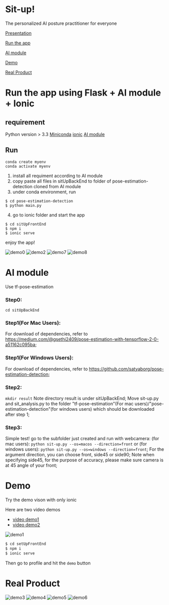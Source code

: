 # Sit-up!
The personalized AI posture practitioner for everyone

[Presentation](presentation/Sit-up_Presentation_V9.pdf)

[Run the app](#run-the-app-using-flask--ai-module--ionic)

[AI module](#ai-module)

[Demo](#demo) 


[Real Product](#real-product)


# Run the app using Flask + AI module + Ionic
## requirement 	
Python version > 3.3
[Miniconda](https://docs.conda.io/en/latest/miniconda.html)
 [ionic](https://ionicframework.com/docs/intro/cli)
[AI module](#ai-module)

## Run
```
conda create myenv
conda activate myenv
```
1. install all requiment according to AI module
2. copy paste all files in sitUpBackEnd to folder of pose-estimation-detection cloned from AI module
3. under conda environment, run 
```
$ cd pose-estimation-detection
$ python main.py
```
4. go to ionic folder and start the app
```
$ cd sitUpFrontEnd
$ npm i
$ ionic serve
```
enjoy the app!

![demo0](demoPic/demo.png)
![demo2](demoPic/demo2.png)
![demo7](demoPic/demo7.png)
![demo8](demoPic/demo8.png)

# AI module

Use tf-pose-estimation
### Step0:
```cd sitUpBackEnd```
### Step1(For Mac Users): 
For download of dependencies, refer to https://medium.com/@gsethi2409/pose-estimation-with-tensorflow-2-0-a51162c095ba;

### Step1(For Windows Users):
For download of dependencies, refer to https://github.com/satyaborg/pose-estimation-detection;

### Step2: 
```mkdir result``` Note directory result is under sitUpBackEnd;
Move sit-up.py and sit_analysis.py to the folder "tf-pose-estimation"(For mac users)/"pose-estimation-detection"(for windows users) which should be downloaded after step 1;

### Step3: 

Simple test! go to the subfolder just created and run with webcamera: (for mac users): ```python sit-up.py --os=macos --direction=front``` or 
(for windows users): ```python sit-up.py --os=windows --direction=front```;
For the argument direction, you can choose front, side45 or side90;
Note when specifying side45, for the purpose of accuracy, please make sure camera is at 45 angle of your front;

# Demo
Try the demo vison with only ionic

Here are two  video demos 

- [video demo1](demoPic/demo.mp4)
- [video demo2](demoPic/demo.mp4)

![demo1](demoPic/demo1.png)

```bash
$ cd setUpFrontEnd 
$ npm i
$ ionic serve
```

Then go to profile and hit the `demo` button

# Real Product
![demo3](demoPic/demo3.png)
![demo4](demoPic/demo4.png)
![demo5](demoPic/demo5.png)
![demo6](demoPic/demo6.png)
